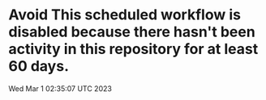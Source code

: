 # Avoid This scheduled workflow is disabled because there hasn't been activity in this repository for at least 60 days.
Wed Mar  1 02:35:07 UTC 2023
